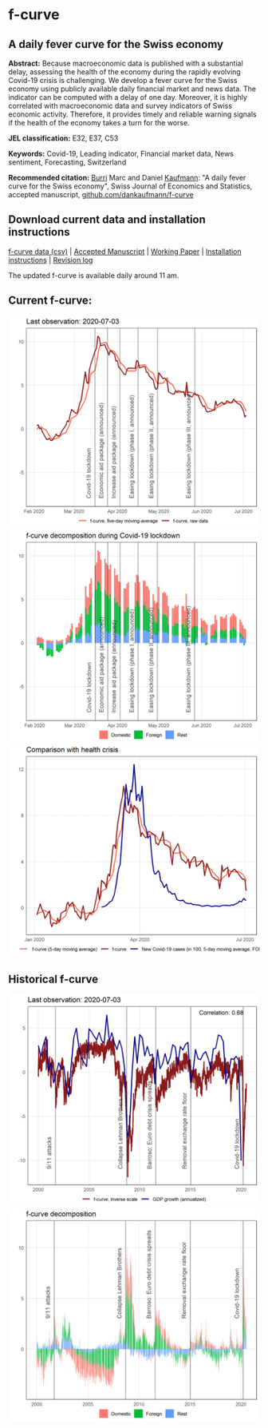 # f-curve
## A daily fever curve for the Swiss economy

**Abstract:**  Because macroeconomic data is published with a substantial delay, assessing the health of the economy during the rapidly evolving Covid-19 crisis is challenging. We develop a fever curve for the Swiss economy using publicly available daily financial market and news data. The indicator can be computed with a delay of one day. Moreover, it is highly correlated with macroeconomic data and survey indicators of Swiss economic activity. Therefore, it provides timely and reliable warning signals if the health of the economy takes a turn for the worse.

**JEL classification:** E32, E37, C53

**Keywords:** Covid-19, Leading indicator, Financial market data, News sentiment, Forecasting, Switzerland

**Recommended citation:** [Burri](https://www.linkedin.com/in/marc-burri-a64628196/) Marc and Daniel [Kaufmann](https://dankaufmann.com): "A daily fever curve for the Swiss economy", Swiss Journal of Economics and Statistics, accepted manuscript, [github.com/dankaufmann/f-curve](https://github.com/dankaufmann/f-curve)

## Download current data and installation instructions
[f-curve data (csv)](./Results/f-curve-data.csv) | [Accepted Manuscript](./f-curve_Accepted_SJES.pdf) | [Working Paper](./f-curve_WP_20-05.pdf) | [Installation instructions](./WebScraping.md) | [Revision log](./RevisionLog.md)

The updated f-curve is available daily around 11 am.
 
## Current f-curve:
![](./Results/MainGDPShort.png)
![](./Results/DecompositionShort.png)
![](./Results/Covid-19.png)

## Historical f-curve
![](./Results/MainGDP.png)
![](./Results/Decomposition.png)
